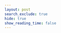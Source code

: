 ```yaml
---
layout: post
search_exclude: true
hide: true
show_reading_time: false 
---
```


<script type="module">
    import { pythonURI, fetchOptions } from "{{site.baseurl}}/assets/js/api/config.js";

    async function checkAuthorization() {
        try {
            const response = await fetch(`${pythonURI}/api/id`, fetchOptions);

            if (response.status === 401) {
                // Redirect immediately to login if unauthorized
                window.location.href = "{{site.baseurl}}/login";
            } else if (response.ok) {
                // If authorized, allow body to render
                const contentElements = document.querySelectorAll('.content');
                contentElements.forEach(element => {
                    element.style.display = "block";
                });;
            }
        } catch (error) {
            console.error("Authorization check failed:", error);
            // Redirect to login as a fallback
            window.location.href = "{{site.baseurl}}/login";
        }
    }

    // Run the check before rendering anything
    checkAuthorization();
</script>

<style>
    .content {
        display: none;
    }

    .heading {
        background-color: #b30000;
        padding: 40px 20px;
        text-align: center;
        box-shadow: 0 4px 10px rgba(0, 0, 0, 0.3);
    }

    .heading h1 {
        font-size: 2.5rem;
        font-weight: bold;
        margin: 0;
        color: #ffffff;
        text-transform: uppercase;
        letter-spacing: 2px;
    }

    .heading p {
        font-size: 1.2rem;
        margin: 10px 0 0;
        color: #ffcccc;
    }

    section {
        margin-bottom: 40px;
        padding: 20px;
        background-color: #2e2e2e;
        border-radius: 10px;
        box-shadow: 0 4px 8px rgba(0, 0, 0, 0.2);
    }

    section h2 {
        font-size: 1.8rem;
        margin-bottom: 20px;
        color: #ff6666;
        border-bottom: 2px solid #b30000;
        padding-bottom: 5px;
        display: inline-block;
    }

    .profile-card {
        background-color: #b30000;
        padding: 15px;
        border-radius: 8px;
        box-shadow: 0 3px 6px rgba(0, 0, 0, 0.3);
        color: #ffffff;
        font-weight: bold;
        margin-bottom: 10px;
        transition: transform 0.2s ease, box-shadow 0.2s ease;
    }

    .profile-card:hover {
        transform: translateY(-5px);
        box-shadow: 0 5px 10px rgba(0, 0, 0, 0.4);
    }

    button {
        background-color: #ff4d4d;
        color: #ffffff;
        border: none;
        padding: 12px 25px;
        border-radius: 25px;
        font-size: 1rem;
        cursor: pointer;
        transition: background-color 0.3s ease, box-shadow 0.3s ease;
        box-shadow: 0 4px 8px rgba(0, 0, 0, 0.2);
    }

    button:hover {
        background-color: #e60000;
        box-shadow: 0 6px 12px rgba(0, 0, 0, 0.3);
    }

    .green-button {
        background-color: #28a745;
    }

    .green-button:hover {
        background-color: #218838;
    }

    .purple-button {
        background-color: #ff3333;
        color: #ffffff;
    }

    .purple-button:hover {
        background-color: #b30000;
    }

    .copyright {
        background-color: #b30000;
        text-align: center;
        padding: 20px;
        font-size: 0.9rem;
        color: #ffcccc;
    }

    .copyright p {
        margin: 0;
    }
    #leaderboard-container {
        background-color: #2e2e2e;
        padding: 20px;
        border-radius: 10px;
        box-shadow: 0 4px 8px rgba(0, 0, 0, 0.2);
    }

    #leaderboard-container div {
        border-radius: 5px;
    }

    #leaderboard-container div div {
        border-radius: 5px;
    }

    .mini-card {
        background-color: #2e2e2e;
        padding: 15px;
        border-radius: 10px;
        box-shadow: 0 4px 8px rgba(0, 0, 0, 0.2);
        margin-bottom: 20px;
    }

    .mini-card h2 {
        color: #ff6666;
        border-bottom: 2px solid #b30000;
        padding-bottom: 5px;
        display: inline-block;
        margin-bottom: 10px;
    }

    .mini-message, .mini-poll {
        background-color: #b30000;
        padding: 8px;
        border-radius: 5px;
        color: #fff;
        margin-bottom: 5px;
    }

    .mini-button {
        background-color: #ff4d4d;
        color: white;
        border: none;
        padding: 8px 15px;
        border-radius: 5px;
        cursor: pointer;
        display: block;
        width: 100%;
        margin-top: 10px;
        text-align: center;
        transition: background-color 0.3s ease;
    }

    .mini-button:hover {
        background-color: #b30000;
    }
    .vote-button {
        font-size: 1rem;
        font-weight: bold;
        padding: 12px 20px;
        border: none;
        border-radius: 8px;
        cursor: pointer;
        transition: all 0.3s ease-in-out;
        text-transform: uppercase;
        box-shadow: 0 4px 8px rgba(0, 0, 0, 0.3);
    }

    .upvote-button {
        background: linear-gradient(90deg, #28a745, #218838);
        color: white;
        border: 2px solid #1e7e34;
        box-shadow: 0 0 10px rgba(40, 167, 69, 0.7);
    }

    .upvote-button:hover {
        background: linear-gradient(90deg, #218838, #1e7e34);
        transform: scale(1.05);
        box-shadow: 0 0 15px rgba(40, 167, 69, 1);
    }

    .downvote-button {
        background: linear-gradient(90deg, #dc3545, #c82333);
        color: white;
        border: 2px solid #bd2130;
        box-shadow: 0 0 10px rgba(220, 53, 69, 0.7);
    }

    .downvote-button:hover {
        background: linear-gradient(90deg, #c82333, #bd2130);
        transform: scale(1.05);
        box-shadow: 0 0 15px rgba(220, 53, 69, 1);
    }

    /* Add Disabled State for Buttons */
    .vote-button:disabled {
        opacity: 0.5;
        cursor: not-allowed;
        transform: none;
        box-shadow: none;
    }
</style>

<div class="content">
    <header class="heading">
        <h1>Prism</h1>
        <p>An AI powered social media platform around fun and creativity</p>
    </header>

    <br>

    <section>
        <h2>Suggestions for You</h2>
        <div id="suggestions"></div>
    </section>

    <section>
        <h2>Leaderboard of Top Interests</h2>
        <div id="leaderboard-container" style="position: relative; width: 100%; height: auto;"></div>
    </section>

    <div id="user-modal" style="display: none; position: fixed; top: 50%; left: 50%; transform: translate(-50%, -50%); 
                                background-color: #2e2e2e; padding: 20px; border-radius: 10px; 
                                box-shadow: 0 4px 10px rgba(0, 0, 0, 0.3); z-index: 1000;">
        <h3 id="modal-title" style="color: #ff6666;">Users with this Interest</h3>
        <ul id="user-list" style="list-style: none; padding: 0; color: #fff;"></ul>
        <button onclick="closeModal()" style="margin-top: 10px; background-color: #b30000; color: white; border: none; 
                                            padding: 10px 20px; border-radius: 5px; cursor: pointer;">
            Close
        </button>
    </div>

    <div id="modal-overlay" style="display: none; position: fixed; top: 0; left: 0; width: 100%; height: 100%; 
                                    background-color: rgba(0, 0, 0, 0.5); z-index: 999;"></div>

    <section>
        <button class="purple-button" onclick="window.location.href='{{ site.baseurl }}/profile'">Access Your Profile</button>
    </section>

    <section class="mini-card">
        <h2>💬 Latest Messages</h2>
        <div id="mini-chatroom-container"></div>
        <button onclick="window.location.href='{{ site.baseurl }}/prism/topicchatroom'" class="mini-button">
            Join Chatroom
        </button>
    </section>

    <section class="mini-card">
        <h2>📊 Latest Polls</h2>
        <div id="mini-polls-container"></div>
        <button onclick="window.location.href='{{ site.baseurl }}/prism/polls'" class="mini-button">
            Vote in Polls
        </button>
    </section>

    <footer class="copyright">
        <p>&copy; 2025 Prism. All rights reserved.</p>
    </footer>
</div>


<script type="module">

        // Fetch and Display Mini Chatroom Messages
    async function fetchMiniChatroom() {
        try {
            const response = await fetch(`${pythonURI}/api/chat?id=8`, fetchOptions);
            if (!response.ok) throw new Error("Failed to fetch chat messages");
            const messages = await response.json();

            const chatContainer = document.getElementById("mini-chatroom-container");
            chatContainer.innerHTML = ""; // Clear previous messages

            messages.slice(0, 5).forEach(chat => { // Show only 3 latest messages
                const messageElement = document.createElement("div");
                messageElement.className = "mini-message";
                messageElement.innerHTML = `<p><strong>${chat.message}</p>`;
                chatContainer.appendChild(messageElement);
            });
        } catch (error) {
            console.error("Error fetching chat messages:", error);
        }
    }

    // Fetch and Display Mini Polls Results
    async function fetchMiniPolls() {
        try {
            const response = await fetch(`${pythonURI}/api/poll`, fetchOptions);
            if (!response.ok) throw new Error("Failed to fetch polls");
            const polls = await response.json();

            const pollsContainer = document.getElementById("mini-polls-container");
            pollsContainer.innerHTML = ""; // Clear previous content

            polls.slice(0, 2).forEach(poll => { // Show only 2 latest polls
                const pollElement = document.createElement("div");
                pollElement.className = "mini-poll";
                pollElement.innerHTML = `<p><strong>${poll.name}:</strong> ${poll.interests}</p>`;
                pollsContainer.appendChild(pollElement);
            });
        } catch (error) {
            console.error("Error fetching polls:", error);
        }
    }

    // Run both fetch functions on page load
    document.addEventListener("DOMContentLoaded", () => {
        fetchMiniChatroom();
        fetchMiniPolls();
    });

    import { pythonURI, fetchOptions } from "{{site.baseurl}}/assets/js/api/config.js";

    async function fetchSuggestions() {
        try {
            const response = await fetch(`${pythonURI}/api/id`, fetchOptions);
            if (!response.ok) throw new Error("Failed to fetch user data");

            const currentUser = await response.json();
            const interests = currentUser.interests.split(", ");

            const allUsersResponse = await fetch(`${pythonURI}/api/users`, fetchOptions);
            if (!allUsersResponse.ok) throw new Error("Failed to fetch all users");

            const allUsers = await allUsersResponse.json();

            const matchedUsers = allUsers.filter(user => {
                const userInterests = user.interests.split(", ");
                return userInterests.some(interest => interests.includes(interest)) && user.uid !== currentUser.uid;
            });

            const suggestionsContainer = document.getElementById("suggestions");
            suggestionsContainer.innerHTML = "";

            matchedUsers.forEach(user => {
                const card = document.createElement("div");
                card.className = "profile-card";
                card.textContent = `${user.name} - Interests: ${user.interests}`;
                suggestionsContainer.appendChild(card);
            });
        } catch (error) {
            console.error("Error fetching suggestions:", error);
        }
    }

    async function fetchLeaderboard() {
        try {
            const response = await fetch(`${pythonURI}/api/users`, fetchOptions);
            if (!response.ok) throw new Error("Failed to fetch all users");

            const allUsers = await response.json();
            const interestCounts = {};
            const interestToUsers = {};

            // Count interests and map users to interests
            allUsers.forEach(user => {
                user.interests.split(", ").forEach(interest => {
                    interestCounts[interest] = (interestCounts[interest] || 0) + 1;
                    if (!interestToUsers[interest]) interestToUsers[interest] = [];
                    interestToUsers[interest].push(user.name); // Add user name to the interest
                });
            });

            // Sort interests by count
            const sortedInterests = Object.entries(interestCounts).sort((a, b) => b[1] - a[1]);
            const maxVotes = sortedInterests[0][1];

            // State for showing all interests or top 5
            let showAll = false;

            const leaderboardContainer = document.getElementById("leaderboard-container");

            // Create a reusable render function
            const renderLeaderboard = () => {
                leaderboardContainer.innerHTML = ""; // Clear previous content

                // Determine how many interests to show
                const interestsToShow = showAll ? sortedInterests : sortedInterests.slice(0, 5);

                interestsToShow.forEach(([interest, count]) => {
                    const barContainer = document.createElement("div");
                    barContainer.style.display = "flex";
                    barContainer.style.alignItems = "center";
                    barContainer.style.marginBottom = "15px";
                    barContainer.style.cursor = "pointer"; // Add cursor for clickability

                    // Label
                    const label = document.createElement("div");
                    label.textContent = `${interest}`;
                    label.style.width = "150px";
                    label.style.fontWeight = "bold";
                    label.style.color = "#ff6666";

                    // Bar
                    const bar = document.createElement("div");
                    bar.style.height = "30px";
                    bar.style.width = "0"; // Start width at 0 for animation
                    bar.style.transition = "width 1s ease, transform 0.2s ease";
                    bar.style.marginLeft = "10px";
                    bar.style.background = `linear-gradient(90deg, #ff4d4d, #b30000)`; // Dynamic gradient
                    bar.style.borderRadius = "5px";

                    // Hover effect
                    bar.addEventListener("mouseover", () => {
                        bar.style.transform = "scale(1.05)";
                    });
                    bar.addEventListener("mouseout", () => {
                        bar.style.transform = "scale(1)";
                    });

                    // Set bar width dynamically based on votes
                    setTimeout(() => {
                        bar.style.width = `${(count / maxVotes) * 80}%`; // Scale bar to max 80% width
                    }, 100);

                    // Click to show user details
                    bar.addEventListener("click", () => {
                        showModal(interest, interestToUsers[interest]);
                    });

                    // Count display
                    const countLabel = document.createElement("div");
                    countLabel.textContent = `${count} Votes`;
                    countLabel.style.marginLeft = "10px";
                    countLabel.style.color = "#ffffff";
                    countLabel.style.fontWeight = "bold";

                    barContainer.appendChild(label);
                    barContainer.appendChild(bar);
                    barContainer.appendChild(countLabel);

                    leaderboardContainer.appendChild(barContainer);
                });

                // Ensure the toggle button stays persistent
                if (!leaderboardContainer.querySelector("#toggle-button")) {
                    const toggleButton = document.createElement("button");
                    toggleButton.id = "toggle-button";
                    toggleButton.className = "purple-button";
                    toggleButton.style.marginTop = "20px";
                    toggleButton.textContent = showAll ? "Show Less" : "Show More";

                    // Toggle between showing all interests or top 5
                    toggleButton.addEventListener("click", () => {
                        showAll = !showAll;
                        toggleButton.textContent = showAll ? "Show Less" : "Show More";
                        renderLeaderboard();
                    });

                    leaderboardContainer.appendChild(toggleButton);
                }
            };

            // Initial render
            renderLeaderboard();
        } catch (error) {
            console.error("Error fetching leaderboard:", error);
            const leaderboardContainer = document.getElementById("leaderboard-container");
            leaderboardContainer.innerHTML = "<p>Error loading leaderboard.</p>";
        }
    }



    // Show modal with user details
    function showModal(interest, users) {
        const modal = document.getElementById("user-modal");
        const overlay = document.getElementById("modal-overlay");
        const userList = document.getElementById("user-list");
        const modalTitle = document.getElementById("modal-title");

        modalTitle.textContent = `Users Interested in "${interest}"`;
        userList.innerHTML = ""; // Clear previous content

        // Populate user list
        users.forEach(user => {
            const listItem = document.createElement("li");
            listItem.textContent = user;
            userList.appendChild(listItem);
        });

        modal.style.display = "block";
        overlay.style.display = "block";
    }

    // Close modal
    function closeModal() {
        const modal = document.getElementById("user-modal");
        const overlay = document.getElementById("modal-overlay");
        modal.style.display = "none";
        overlay.style.display = "none";
    }

    window.closeModal = closeModal;

    document.addEventListener("DOMContentLoaded", () => {
        fetchSuggestions();
        fetchLeaderboard();
    });
</script>




<script type="module">
    import { pythonURI, fetchOptions } from "{{site.baseurl}}/assets/js/api/config.js";

    async function fetchVoteData() {
        try {
            const voteData = { upvotes: [], downvotes: [] }; // Initialize data structure
            const postIds = [1, 2, 3]; // Replace with your actual post IDs

            for (const postId of postIds) {
                const response = await fetch(`${pythonURI}/api/vote/post?post_id=${postId}`, {
                    ...fetchOptions,
                    method: "GET", // Use GET method
                    headers: {
                        ...fetchOptions.headers,
                    },
                });

                if (!response.ok) throw new Error(`Failed to fetch votes for post ID ${postId}`);

                const data = await response.json();

                // Collect post IDs for upvotes and downvotes
                data.upvotes.forEach(vote => voteData.upvotes.push(parseInt(vote.post_id, 10)));
                data.downvotes.forEach(vote => voteData.downvotes.push(parseInt(vote.post_id, 10)));
            }

            return voteData;
        } catch (error) {
            console.error("Error fetching vote data:", error);
            return { upvotes: [], downvotes: [] };
        }
    }


    async function sendVote(sectionId, voteType, method) {
        try {
            const response = await fetch(`${pythonURI}/api/vote`, {
                ...fetchOptions,
                method: method,
                headers: {
                    ...fetchOptions.headers,
                    'Content-Type': 'application/json',
                },
                body: JSON.stringify({
                    post_id: sectionId,
                    vote_type: voteType,
                }),
            });

            if (!response.ok) throw new Error("Vote submission failed");
        } catch (error) {
            console.error("Error submitting vote:", error);
        }
    }

    function toggleSectionVisibility(sectionId, show) {
        const section = document.getElementById(sectionId);
        const placeholder = document.getElementById(`${sectionId}-placeholder`);

        if (show) {
            section.style.display = "block";
            if (placeholder) placeholder.style.display = "none";
        } else {
            section.style.display = "none";
            if (!placeholder) {
                const newPlaceholder = document.createElement("div");
                newPlaceholder.id = `${sectionId}-placeholder`;
                newPlaceholder.innerHTML = `<button class="green-button" onclick="handleShowSection('${sectionId}')">Show Section</button>`;
                section.insertAdjacentElement("afterend", newPlaceholder);
            } else {
                placeholder.style.display = "block";
            }
        }
    }

    async function handleUpvote(sectionId) {
        await sendVote(sectionId, "upvote", "POST");
        const section = document.getElementById(sectionId);
        const upvoteButton = section.querySelector(".upvote-button");
        const downvoteButton = section.querySelector(".downvote-button");

        upvoteButton.textContent = "Suggestion Upvoted";
        upvoteButton.disabled = true;
        downvoteButton.disabled = false;
    }

    async function handleDownvote(sectionId) {
        await sendVote(sectionId, "downvote", "POST");
        toggleSectionVisibility(sectionId, false);
    }

    async function handleShowSection(sectionId) {
        await sendVote(sectionId, "upvote", "PUT");
        toggleSectionVisibility(sectionId, true);

        const section = document.getElementById(sectionId);
        const upvoteButton = section.querySelector(".upvote-button");
        const downvoteButton = section.querySelector(".downvote-button");

        upvoteButton.textContent = "Suggestion Upvoted";
        upvoteButton.disabled = true;
        downvoteButton.disabled = false;
    }

    window.handleShowSection = handleShowSection;

    async function deleteVotesForPosts(postIds) {
        try {
            for (const postId of postIds) {
                await fetch(`${pythonURI}/api/vote`, {
                    ...fetchOptions,
                    method: "DELETE",
                    headers: {
                        ...fetchOptions.headers,
                        'Content-Type': 'application/json',
                    },
                    body: JSON.stringify({ post_id: postId }),
                });
            }
        } catch (error) {
            console.error("Error deleting votes:", error);
        }
    }

    async function handleResetAllSuggestions() {
        await deleteVotesForPosts([1, 2, 3]);

        document.querySelectorAll("section").forEach(section => {
            const sectionId = section.id;

            toggleSectionVisibility(sectionId, true);

            const upvoteButton = section.querySelector(".upvote-button");
            const downvoteButton = section.querySelector(".downvote-button");

            upvoteButton.textContent = "Upvote";
            upvoteButton.disabled = false;

            downvoteButton.textContent = "Downvote";
            downvoteButton.disabled = false;
        });
    }

    async function initializeSections() {
        const voteData = await fetchVoteData();

        document.querySelectorAll("section").forEach((section, index) => {
            const sectionId = `${index + 1}`;
            section.id = sectionId;

            const isUpvoted = voteData.upvotes.includes(parseInt(sectionId, 10)); // Check if section is upvoted
            const isDownvoted = voteData.downvotes.includes(parseInt(sectionId, 10)); // Check if section is downvoted

            // Create a button container
            const buttonContainer = document.createElement("div");
            buttonContainer.style.textAlign = "right";

            // Upvote button
            const upvoteButton = document.createElement("button");
            upvoteButton.className = "vote-button purple-button upvote-button";
            upvoteButton.textContent = isUpvoted ? "Suggestion Upvoted" : "Upvote";
            upvoteButton.disabled = isUpvoted;
            upvoteButton.onclick = () => handleUpvote(sectionId);

            // Downvote button
            const downvoteButton = document.createElement("button");
            downvoteButton.className = "vote-button purple-button downvote-button";
            downvoteButton.textContent = "Downvote";
            downvoteButton.disabled = isDownvoted;
            downvoteButton.onclick = () => {
                if (isUpvoted) {
                    sendVote(sectionId, "downvote", "PUT");
                }
                handleDownvote(sectionId);
            };

            buttonContainer.appendChild(upvoteButton);
            buttonContainer.appendChild(downvoteButton);
            section.appendChild(buttonContainer);

            // Set visibility based on vote status
            if (isDownvoted) {
                toggleSectionVisibility(sectionId, false);
            } else {
                toggleSectionVisibility(sectionId, true);
            }
        });

        // Add Reset All Suggestions Button if not already present
        if (!document.querySelector("#reset-all-button")) {
            const resetButton = document.createElement("button");
            resetButton.id = "reset-all-button";
            resetButton.className = "green-button";
            resetButton.textContent = "Reset all Suggestions";
            resetButton.onclick = handleResetAllSuggestions;

            document.body.appendChild(resetButton);
        }
    }


    document.addEventListener("DOMContentLoaded", initializeSections);
</script>